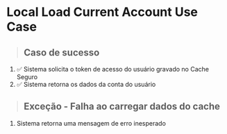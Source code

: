 # Local Load Current Account Use Case

> ## Caso de sucesso
1. ✅ Sistema solicita o token de acesso do usuário gravado no Cache Seguro
2. ✅ Sistema retorna os dados da conta do usuário

> ## Exceção - Falha ao carregar dados do cache
1. Sistema retorna uma mensagem de erro inesperado